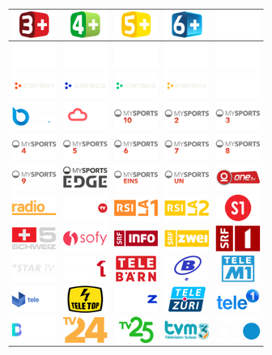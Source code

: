 | ![](https://raw.githubusercontent.com/RevGear/logo/master/Countries/CH/3-Plus.png) | ![](https://raw.githubusercontent.com/RevGear/logo/master/Countries/CH/4-Plus.png) | ![](https://raw.githubusercontent.com/RevGear/logo/master/Countries/CH/5-Plus.png) | ![](https://raw.githubusercontent.com/RevGear/logo/master/Countries/CH/6-Plus.png) | ![](https://raw.githubusercontent.com/RevGear/logo/master/Countries/CH/Blue-Action.png) | 
|:---:|:---:|:---:|:---:|:---:| 
| ![](https://raw.githubusercontent.com/RevGear/logo/master/Countries/CH/Blue-Prime.png) | ![](https://raw.githubusercontent.com/RevGear/logo/master/Countries/CH/Blue-Sport1.png) | ![](https://raw.githubusercontent.com/RevGear/logo/master/Countries/CH/Blue-Sport2.png) | ![](https://raw.githubusercontent.com/RevGear/logo/master/Countries/CH/Blue-Stars.png) | ![](https://raw.githubusercontent.com/RevGear/logo/master/Countries/CH/Blue-Zoom-D.png) | 
| ![](https://raw.githubusercontent.com/RevGear/logo/master/Countries/CH/Carac-1.png) | ![](https://raw.githubusercontent.com/RevGear/logo/master/Countries/CH/Carac-2.png) | ![](https://raw.githubusercontent.com/RevGear/logo/master/Countries/CH/Carac-3.png) | ![](https://raw.githubusercontent.com/RevGear/logo/master/Countries/CH/Carac-4.png) | ![](https://raw.githubusercontent.com/RevGear/logo/master/Countries/CH/La-Tele.png) | 
| ![](https://raw.githubusercontent.com/RevGear/logo/master/Countries/CH/Leman-Bleu.png) | ![](https://raw.githubusercontent.com/RevGear/logo/master/Countries/CH/Meteonews.png) | ![](https://raw.githubusercontent.com/RevGear/logo/master/Countries/CH/MySports-10.png) | ![](https://raw.githubusercontent.com/RevGear/logo/master/Countries/CH/MySports-2.png) | ![](https://raw.githubusercontent.com/RevGear/logo/master/Countries/CH/MySports-3.png) | 
| ![](https://raw.githubusercontent.com/RevGear/logo/master/Countries/CH/MySports-4.png) | ![](https://raw.githubusercontent.com/RevGear/logo/master/Countries/CH/MySports-5.png) | ![](https://raw.githubusercontent.com/RevGear/logo/master/Countries/CH/MySports-6.png) | ![](https://raw.githubusercontent.com/RevGear/logo/master/Countries/CH/MySports-7.png) | ![](https://raw.githubusercontent.com/RevGear/logo/master/Countries/CH/MySports-8.png) | 
| ![](https://raw.githubusercontent.com/RevGear/logo/master/Countries/CH/MySports-9.png) | ![](https://raw.githubusercontent.com/RevGear/logo/master/Countries/CH/MySports-Edge.png) | ![](https://raw.githubusercontent.com/RevGear/logo/master/Countries/CH/MySports-Eins.png) | ![](https://raw.githubusercontent.com/RevGear/logo/master/Countries/CH/MySports-Un.png) | ![](https://raw.githubusercontent.com/RevGear/logo/master/Countries/CH/One-TV.png) | 
| ![](https://raw.githubusercontent.com/RevGear/logo/master/Countries/CH/Radio3i.png) | ![](https://raw.githubusercontent.com/RevGear/logo/master/Countries/CH/Rouge-TV.png) | ![](https://raw.githubusercontent.com/RevGear/logo/master/Countries/CH/RSI-La1.png) | ![](https://raw.githubusercontent.com/RevGear/logo/master/Countries/CH/RSI-La2.png) | ![](https://raw.githubusercontent.com/RevGear/logo/master/Countries/CH/S1.png) | 
| ![](https://raw.githubusercontent.com/RevGear/logo/master/Countries/CH/Schweiz5.png) | ![](https://raw.githubusercontent.com/RevGear/logo/master/Countries/CH/Sofy-TV.png) | ![](https://raw.githubusercontent.com/RevGear/logo/master/Countries/CH/SRF-Info.png) | ![](https://raw.githubusercontent.com/RevGear/logo/master/Countries/CH/SRF-Zwei.png) | ![](https://raw.githubusercontent.com/RevGear/logo/master/Countries/CH/SRF1.png) | 
| ![](https://raw.githubusercontent.com/RevGear/logo/master/Countries/CH/Star-TV.png) | ![](https://raw.githubusercontent.com/RevGear/logo/master/Countries/CH/Swiss1.png) | ![](https://raw.githubusercontent.com/RevGear/logo/master/Countries/CH/Tele-Barn.png) | ![](https://raw.githubusercontent.com/RevGear/logo/master/Countries/CH/Tele-Bielingue.png) | ![](https://raw.githubusercontent.com/RevGear/logo/master/Countries/CH/Tele-M1.png) | 
| ![](https://raw.githubusercontent.com/RevGear/logo/master/Countries/CH/Tele-Ticino.png) | ![](https://raw.githubusercontent.com/RevGear/logo/master/Countries/CH/Tele-Top.png) | ![](https://raw.githubusercontent.com/RevGear/logo/master/Countries/CH/Tele-Z.png) | ![](https://raw.githubusercontent.com/RevGear/logo/master/Countries/CH/Tele-Zuri.png) | ![](https://raw.githubusercontent.com/RevGear/logo/master/Countries/CH/Tele1.png) | 
| ![](https://raw.githubusercontent.com/RevGear/logo/master/Countries/CH/Telebasel.png) | ![](https://raw.githubusercontent.com/RevGear/logo/master/Countries/CH/TV24.png) | ![](https://raw.githubusercontent.com/RevGear/logo/master/Countries/CH/TV25.png) | ![](https://raw.githubusercontent.com/RevGear/logo/master/Countries/CH/TVM3.png) | ![](https://raw.githubusercontent.com/RevGear/logo/master/Countries/CH/TVO.png) | 
